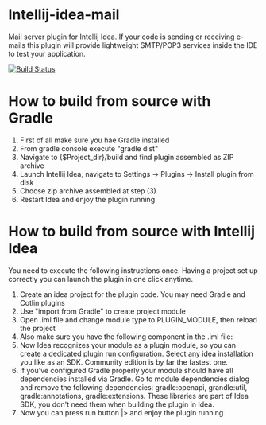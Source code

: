 Intellij-idea-mail
====================

Mail server plugin for Intellij Idea.
If your code is sending or receiving e-mails this plugin will provide lightweight SMTP/POP3 services inside the IDE to test your application.

[![Build Status](https://travis-ci.org/jk1/Intellij-idea-mail.png?branch=master)](https://travis-ci.org/jk1/Intellij-idea-mail)

How to build from source with Gradle
=================================

1. First of all make sure you hae Gradle installed
2. From gradle console execute "gradle dist"
3. Navigate to {$Project_dir}/build and find plugin assembled as ZIP archive
4. Launch Intellij Idea, navigate to Settings -> Plugins -> Install plugin from disk
5. Choose zip archive assembled at step (3)
6. Restart Idea and enjoy the plugin running

How to build from source with Intellij Idea
=================================

You need to execute the following instructions once. Having a project set up correctly you can launch the plugin in one click anytime.

1. Create an idea project for the plugin code. You may need Gradle and Cotlin plugins
2. Use "import from Gradle" to create project module
3. Open .iml file and change module type to PLUGIN_MODULE, then reload the project
4. Also make sure you have the following component in the .iml file: 
   <component name="DevKit.ModuleBuildProperties" url="file://$MODULE_DIR$/src/main/resources/META-INF/plugin.xml" />
5. Now Idea recognizes your module as a plugin module, so you can create a dedicated plugin run configuration. Select any idea installation you like as an SDK. Community edition is by far the fastest one.
6. If you've configured Gradle properly your module should have all dependencies installed via Gradle. Go to module dependencies dialog and remove the following dependencies: gradle:openapi, grandle:util, gradle:annotations, gradle:extensions. These libraries are part of Idea SDK, you don't need them when building the plugin in Idea.
7. Now you can press run button |> and enjoy the plugin running
